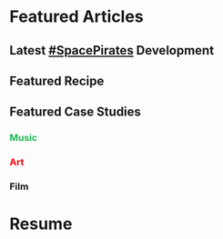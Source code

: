 # Featured Articles

<Feature article="blog/2022/12/20/2022-Summarized.md" />

## Latest [#SpacePirates](/tags/#Space-Pirates) Development

<Feature article="blog/2022/12/29/The-Bones-Engine.md" />

## Featured Recipe

<Feature article="blog/2021/3/28/Cajun-Chicken-Parmesan-Penne.md" />

## Featured Case Studies

### <span style="color:#1DB954">Music</span>

<Feature article="blog/2021/11/8/Cloud-Nothings.md" />

### <span style="color:red">Art</span>

<Feature article="blog/2014/8/11/Richard-Serra-Transversal-2.md" />

### Film

<Feature article="blog/2021/11/18/Annihilation.md" />

# Resume

<Resume />
